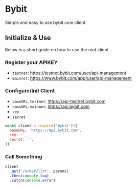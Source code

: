 # Bybit

Simple and easy to use bybit.com client.

## Initialize & Use

Below is a short guide on how to use the root client.

### Register your APIKEY

- `testnet`: https://testnet.bybit.com/user/api-management
- `mainnet`: https://www.bybit.com/app/user/api-management

### Configure/Init Client

- `baseURL.testnet`: https://api-testnet.bybit.com
- `baseURL.mainnet`: https://api.bybit.com
- `key`
- `secret`

```js
const client = require('bybit')({
  baseURL: 'https://api.bybit.com',
  key: '',
  secret: '',
})
```

### Call Something

```js
client
  .get('/order/list', params)
  .then(console.log)
  .catch(console.error)
```
